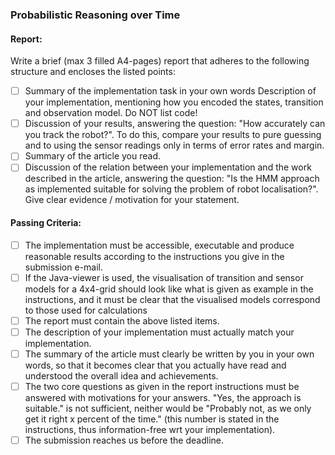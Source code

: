 ### Probabilistic Reasoning over Time

#### Report:

Write a brief (max 3 filled A4-pages) report that adheres to the following structure and encloses the listed points:

- [ ] Summary of the implementation task in your own words
      Description of your implementation, mentioning how you encoded the states, transition and observation model. Do NOT list code!
- [ ] Discussion of your results, answering the question: "How accurately can you track the robot?". To do this, compare your results to pure guessing and to using the sensor readings only in terms of error rates and margin.
- [ ] Summary of the article you read.
- [ ] Discussion of the relation between your implementation and the work described in the article, answering the question: "Is the HMM approach as implemented suitable for solving the problem of robot localisation?". Give clear evidence / motivation for your statement.

#### Passing Criteria:

- [ ] The implementation must be accessible, executable and produce reasonable results according to the instructions you give in the submission e-mail.
- [ ] If the Java-viewer is used, the visualisation of transition and sensor models for a 4x4-grid should look like what is given as example in the instructions, and it must be clear that the visualised models correspond to those used for calculations
- [ ] The report must contain the above listed items.
- [ ] The description of your implementation must actually match your implementation.
- [ ] The summary of the article must clearly be written by you in your own words, so that it becomes clear that you actually have read and understood the overall idea and achievements.
- [ ] The two core questions as given in the report instructions must be answered with motivations for your answers. "Yes, the approach is suitable." is not sufficient, neither would be "Probably not, as we only get it right x percent of the time." (this number is stated in the instructions, thus information-free wrt your implementation).
- [ ] The submission reaches us before the deadline.
